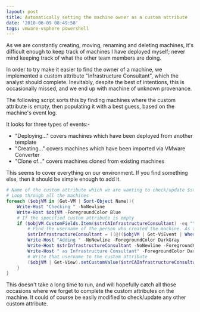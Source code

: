 ```yaml
---
layout: post
title: Automatically setting the machine owner as a custom attribute
date: '2010-06-09 08:49:58'
tags: vmware-vsphere powershell
---
```



As we are constantly creating, moving, renaming and deleting machines, it's difficult enough to keep track of machines I have deployed myself; never mind keeping track of what the other team members are doing.

In order to try make it easier to find the owner of a machine, we implemented a custom attribute "Infrastructure Consultant", which the analyst should complete. Inevitably, despite the best of intentions, this is occasionally missed, and we end up with machine of unknown provenance.

The following script sorts this by finding machines where the custom attribute is empty, then populating it with a best guess, based on the machine's event log.

It looks for three types of events:-

- "Deploying..." covers machines which have been deployed from another template
- "Creating..." covers machines which have been imported via VMware Converter
- "Clone of..." covers machines cloned from existing machines

This seems to cover everything on our environment. If you find something else, then it should be simple enough to add it.

```powershell
# Name of the custom attribute which we are wanting to check/update $strCAInfrastructureConsultant = "Infrastructure Consultant"
# Loop through all the machines
foreach ($objVM in (Get-VM | Sort-Object Name)){
    Write-Host "Checking " -NoNewline
    Write-Host $objVM -ForegroundColor Blue
    # If the specified custom attribute is empty
    if ($objVM.CustomFields.Item($strCAInfrastructureConsultant) -eq ""){
        # Find the username of the person who created the machine. As this is returned in Domain\Username format, we split it, and take the second portion
        $strInfrastructureConsultant = ((@(($objVM | Get-ViEvent | Where-Object {$_.FullFormattedMessage -match "Deploying*" -or $_.FullFormattedMessage -match "Creating*" -or $_.FullFormattedMessage -match "Clone of*"} | Select-Object Username)))[0].Username).Split("\")[1]
        Write-Host "Adding " -NoNewline -ForegroundColor DarkGray
        Write-Host $strInfrastructureConsultant -NoNewline -ForegroundColor White
        Write-Host " as Infrastructure Consultant" -ForegroundColor DarkGray
        # Write that username to the custom attribute
        ($objVM | Get-View).setCustomValue($strCAInfrastructureConsultant,$strInfrastructureConsultant)
    }
}
```
This doesn't take a long time to run, and will hopefully catch all those occasions where we forget to complete the custom attributes on the machine. It could of course be easily modified to check/update any other custom attribute.


